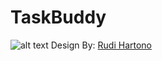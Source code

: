 # TaskBuddy

![alt text](https://assets.materialup.com/uploads/4b9dd683-5d17-4e05-830c-2ea70993fc90/preview.jpg "Design Image")
Design By: [Rudi Hartono](https://www.uplabs.com/iamruha)
